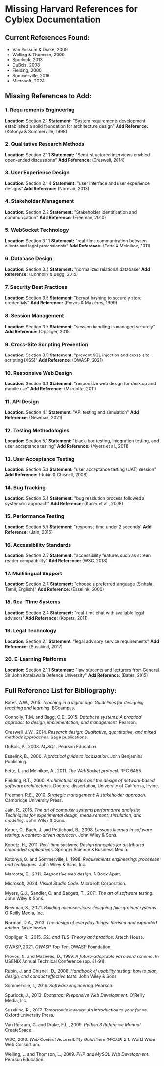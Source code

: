 # Missing Harvard References for Cyblex Documentation

## Current References Found:
- Van Rossum & Drake, 2009
- Welling & Thomson, 2009  
- Spurlock, 2013
- DuBois, 2008
- Fielding, 2000
- Sommerville, 2016
- Microsoft, 2024

## Missing References to Add:

### 1. Requirements Engineering
**Location:** Section 2.1
**Statement:** "System requirements development established a solid foundation for architecture design"
**Add Reference:** (Kotonya & Sommerville, 1998)

### 2. Qualitative Research Methods
**Location:** Section 2.1.1
**Statement:** "Semi-structured interviews enabled open-ended discussions"
**Add Reference:** (Creswell, 2014)

### 3. User Experience Design
**Location:** Section 2.1.4
**Statement:** "user interface and user experience designs"
**Add Reference:** (Norman, 2013)

### 4. Stakeholder Management
**Location:** Section 2.2
**Statement:** "Stakeholder identification and communication"
**Add Reference:** (Freeman, 2010)

### 5. WebSocket Technology
**Location:** Section 3.1.1
**Statement:** "real-time communication between clients and legal professionals"
**Add Reference:** (Fette & Melnikov, 2011)

### 6. Database Design
**Location:** Section 3.4
**Statement:** "normalized relational database"
**Add Reference:** (Connolly & Begg, 2015)

### 7. Security Best Practices
**Location:** Section 3.5
**Statement:** "bcrypt hashing to securely store credentials"
**Add Reference:** (Provos & Mazières, 1999)

### 8. Session Management
**Location:** Section 3.5
**Statement:** "session handling is managed securely"
**Add Reference:** (Oppliger, 2015)

### 9. Cross-Site Scripting Prevention
**Location:** Section 3.5
**Statement:** "prevent SQL injection and cross-site scripting (XSS)"
**Add Reference:** (OWASP, 2021)

### 10. Responsive Web Design
**Location:** Section 3.3
**Statement:** "responsive web design for desktop and mobile use"
**Add Reference:** (Marcotte, 2011)

### 11. API Design
**Location:** Section 4.1
**Statement:** "API testing and simulation"
**Add Reference:** (Newman, 2021)

### 12. Testing Methodologies
**Location:** Section 5.1
**Statement:** "black-box testing, integration testing, and user acceptance testing"
**Add Reference:** (Myers et al., 2011)

### 13. User Acceptance Testing
**Location:** Section 5.3
**Statement:** "user acceptance testing (UAT) session"
**Add Reference:** (Rubin & Chisnell, 2008)

### 14. Bug Tracking
**Location:** Section 5.4
**Statement:** "bug resolution process followed a systematic approach"
**Add Reference:** (Kaner et al., 2008)

### 15. Performance Testing
**Location:** Section 5.5
**Statement:** "response time under 2 seconds"
**Add Reference:** (Jain, 2016)

### 16. Accessibility Standards
**Location:** Section 2.5
**Statement:** "accessibility features such as screen reader compatibility"
**Add Reference:** (W3C, 2018)

### 17. Multilingual Support
**Location:** Section 2.4
**Statement:** "choose a preferred language (Sinhala, Tamil, English)"
**Add Reference:** (Esselink, 2000)

### 18. Real-Time Systems
**Location:** Section 2.4
**Statement:** "real-time chat with available legal advisors"
**Add Reference:** (Kopetz, 2011)

### 19. Legal Technology
**Location:** Section 2.1
**Statement:** "legal advisory service requirements"
**Add Reference:** (Susskind, 2017)

### 20. E-Learning Platforms
**Location:** Section 2.1.1
**Statement:** "law students and lecturers from General Sir John Kotelawala Defence University"
**Add Reference:** (Bates, 2015)

## Full Reference List for Bibliography:

Bates, A.W., 2015. *Teaching in a digital age: Guidelines for designing teaching and learning*. BCcampus.

Connolly, T.M. and Begg, C.E., 2015. *Database systems: A practical approach to design, implementation, and management*. Pearson.

Creswell, J.W., 2014. *Research design: Qualitative, quantitative, and mixed methods approaches*. Sage publications.

DuBois, P., 2008. *MySQL*. Pearson Education.

Esselink, B., 2000. *A practical guide to localization*. John Benjamins Publishing.

Fette, I. and Melnikov, A., 2011. *The WebSocket protocol*. RFC 6455.

Fielding, R.T., 2000. *Architectural styles and the design of network-based software architectures*. Doctoral dissertation, University of California, Irvine.

Freeman, R.E., 2010. *Strategic management: A stakeholder approach*. Cambridge University Press.

Jain, R., 2016. *The art of computer systems performance analysis: Techniques for experimental design, measurement, simulation, and modeling*. John Wiley & Sons.

Kaner, C., Bach, J. and Pettichord, B., 2008. *Lessons learned in software testing: A context-driven approach*. John Wiley & Sons.

Kopetz, H., 2011. *Real-time systems: Design principles for distributed embedded applications*. Springer Science & Business Media.

Kotonya, G. and Sommerville, I., 1998. *Requirements engineering: processes and techniques*. John Wiley & Sons, Inc.

Marcotte, E., 2011. *Responsive web design*. A Book Apart.

Microsoft, 2024. *Visual Studio Code*. Microsoft Corporation.

Myers, G.J., Sandler, C. and Badgett, T., 2011. *The art of software testing*. John Wiley & Sons.

Newman, S., 2021. *Building microservices: designing fine-grained systems*. O'Reilly Media, Inc.

Norman, D.A., 2013. *The design of everyday things: Revised and expanded edition*. Basic books.

Oppliger, R., 2015. *SSL and TLS: Theory and practice*. Artech House.

OWASP, 2021. *OWASP Top Ten*. OWASP Foundation.

Provos, N. and Mazières, D., 1999. *A future-adaptable password scheme*. In USENIX Annual Technical Conference (pp. 81-91).

Rubin, J. and Chisnell, D., 2008. *Handbook of usability testing: how to plan, design, and conduct effective tests*. John Wiley & Sons.

Sommerville, I., 2016. *Software engineering*. Pearson.

Spurlock, J., 2013. *Bootstrap: Responsive Web Development*. O'Reilly Media, Inc.

Susskind, R., 2017. *Tomorrow's lawyers: An introduction to your future*. Oxford University Press.

Van Rossum, G. and Drake, F.L., 2009. *Python 3 Reference Manual*. CreateSpace.

W3C, 2018. *Web Content Accessibility Guidelines (WCAG) 2.1*. World Wide Web Consortium.

Welling, L. and Thomson, L., 2009. *PHP and MySQL Web Development*. Pearson Education. 